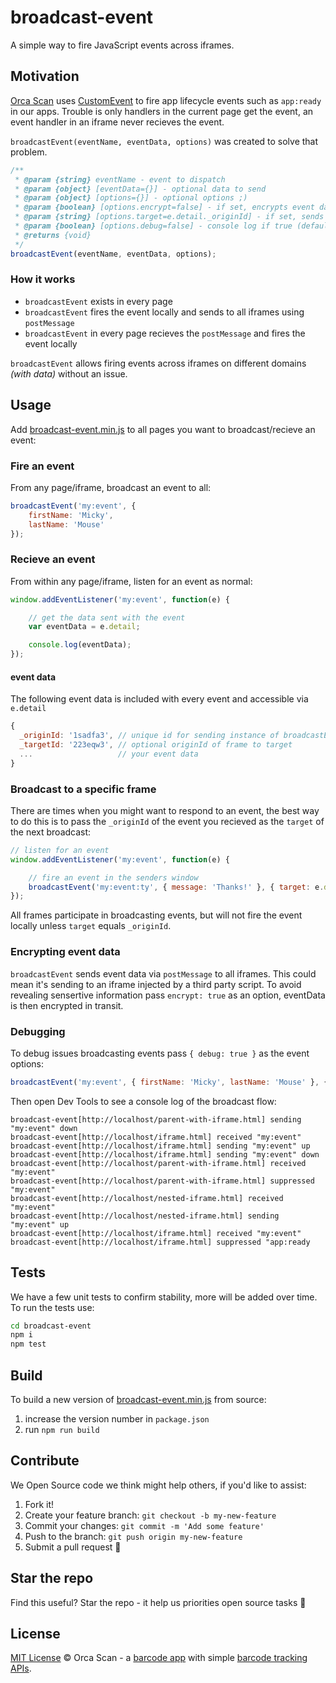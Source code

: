 # broadcast-event

A simple way to fire JavaScript events across iframes.

## Motivation

[Orca Scan](https://orcascan.com) uses [CustomEvent](https://developer.mozilla.org/en-US/docs/Web/API/CustomEvent/CustomEvent) to fire app lifecycle events such as `app:ready` in our apps. Trouble is only handlers in the current page get the event, an event handler in an iframe never recieves the event. 

`broadcastEvent(eventName, eventData, options)` was created to solve that problem.

```js
/**
 * @param {string} eventName - event to dispatch
 * @param {object} [eventData={}] - optional data to send
 * @param {object} [options={}] - optional options ;)
 * @param {boolean} [options.encrypt=false] - if set, encrypts event data in transit
 * @param {string} [options.target=e.detail._originId] - if set, sends event only to that frame
 * @param {boolean} [options.debug=false] - console log if true (default false)
 * @returns {void}
 */
broadcastEvent(eventName, eventData, options);
```

### How it works

* `broadcastEvent` exists in every page
* `broadcastEvent` fires the event locally and sends to all iframes using `postMessage`
* `broadcastEvent` in every page recieves the `postMessage` and fires the event locally

`broadcastEvent` allows firing events across iframes on different domains _(with data)_ without an issue.

## Usage

Add [broadcast-event.min.js](dist/broadcast-event.min.js) to all pages you want to broadcast/recieve an event:

### Fire an event

From any page/iframe, broadcast an event to all:

```js
broadcastEvent('my:event', {
    firstName: 'Micky',
    lastName: 'Mouse'
});
```

### Recieve an event

From within any page/iframe, listen for an event as normal:

```js
window.addEventListener('my:event', function(e) {

    // get the data sent with the event
    var eventData = e.detail;

    console.log(eventData);
});
```

#### event data

The following event data is included with every event and accessible via `e.detail`

```js
{
  _originId: '1sadfa3', // unique id for sending instance of broadcastEvent
  _targetId: '223eqw3', // optional originId of frame to target
  ...                   // your event data
}
```

### Broadcast to a specific frame

There are times when you might want to respond to an event, the best way to do this is to pass the `_originId` of the event you recieved as the `target` of the next broadcast:

```js
// listen for an event
window.addEventListener('my:event', function(e) {

    // fire an event in the senders window
    broadcastEvent('my:event:ty', { message: 'Thanks!' }, { target: e.detail._originId });
});
```

All frames participate in broadcasting events, but will not fire the event locally unless `target` equals `_originId`.

### Encrypting event data

`broadcastEvent` sends event data via `postMessage` to all iframes. This could mean it's sending to an iframe injected by a third party script. To avoid revealing sensertive information pass `encrypt: true` as an option, eventData is then encrypted in transit.

### Debugging

To debug issues broadcasting events pass `{ debug: true }` as the event options:

```js
broadcastEvent('my:event', { firstName: 'Micky', lastName: 'Mouse' }, { debug: true });
```

Then open Dev Tools to see a console log of the broadcast flow:

```
broadcast-event[http://localhost/parent-with-iframe.html] sending "my:event" down
broadcast-event[http://localhost/iframe.html] received "my:event"
broadcast-event[http://localhost/iframe.html] sending "my:event" up
broadcast-event[http://localhost/iframe.html] sending "my:event" down
broadcast-event[http://localhost/parent-with-iframe.html] received "my:event"
broadcast-event[http://localhost/parent-with-iframe.html] suppressed "my:event"
broadcast-event[http://localhost/nested-iframe.html] received "my:event"
broadcast-event[http://localhost/nested-iframe.html] sending "my:event" up
broadcast-event[http://localhost/iframe.html] received "my:event"
broadcast-event[http://localhost/iframe.html] suppressed "app:ready
```

## Tests

We have a few unit tests to confirm stability, more will be added over time. To run the tests use:

```bash
cd broadcast-event
npm i
npm test
```

## Build

To build a new version of [broadcast-event.min.js](dist/broadcast-event.min.js) from source:
1. increase the version number in `package.json`
2. run `npm run build`

## Contribute

We Open Source code we think might help others, if you'd like to assist:

1. Fork it!
2. Create your feature branch: `git checkout -b my-new-feature`
3. Commit your changes: `git commit -m 'Add some feature'`
4. Push to the branch: `git push origin my-new-feature`
5. Submit a pull request 🙏

## Star the repo

Find this useful? Star the repo - it help us priorities open source tasks 🌟

## License

[MIT License](LICENSE) © Orca Scan - a [barcode app](https://orcascan.com) with simple [barcode tracking APIs](https://orcascan.com/guides?tag=for-developers).
